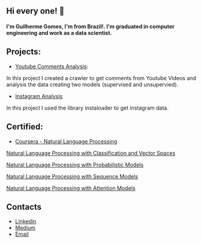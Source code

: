 ## Hi every one! 👋
#### I'm Guilherme Gomes, I'm from Brazil!. I'm graduated in computer engineering and work as a data scientist.

## Projects:

- [Youtube Comments Analysis](https://github.com/gomesgui06/youtube_analysis):

In this project I created a crawler to get comments from Youtube Videos and analysis the data creating two models (supervised and unsupervied).

- [Instagram Analysis](https://github.com/gomesgui06/instagram_analytics/tree/master)

In this project I used the library instaloader to get instagram data.

## Certified:
- [Coursera - Natural Language Processing](https://coursera.org/share/f6c58105d35908c7bbd5376f25554ed7)

[Natural Language Processing with Classification and Vector Spaces](https://github.com/gomesgui06/Coursera-NLP/tree/master/Curso%2001%20-%20Natural%20Language%20Processing%20with%20Classification%20and%20Vector%20Spaces)

[Natural Language Processing with Probabilistic Models](https://github.com/gomesgui06/Coursera-NLP/tree/master/Curso%2002%20-%20Natural%20Language%20Processing%20with%20Probabilistic%20Models)

[Natural Language Processing with Sequence Models](https://github.com/gomesgui06/Coursera-NLP/tree/master/Curso%2003%20-%20Natural%20Language%20Processing%20with%20Sequence%20Models)

[Natural Language Processing with Attention Models](https://github.com/gomesgui06/Coursera-NLP/tree/master/Curso%2004%20-%20Natural%20Language%20Processing%20with%20Attention%20Models)


## Contacts

- [Linkedin](https://www.linkedin.com/in/guilherme-gomes-06/)
- [Medium](https://gomesguilherme.medium.com/)
- [Email](gg.gomesguilherm@gmail.com)
